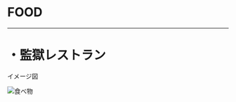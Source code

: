 # FOOD
---
# ・監獄レストラン

イメージ図

<img src="ごはん画像１.png" alt="食べ物" title="食べ物" width="200" height="200" />

